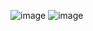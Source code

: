 ![image](https://github.com/user-attachments/assets/ab5e6b0a-ff2a-48e3-85db-3a7fa3ad7373)
![image](https://github.com/user-attachments/assets/eef07d17-00e2-446a-9d0f-522d93823c99)
